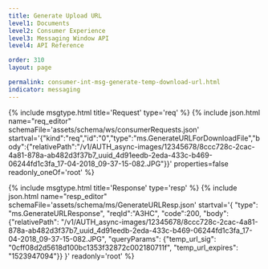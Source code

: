 ```yaml
---
title: Generate Upload URL
level1: Documents
level2: Consumer Experience
level3: Messaging Window API
level4: API Reference

order: 310
layout: page

permalink: consumer-int-msg-generate-temp-download-url.html
indicator: messaging
---
```


{% include msgtype.html title='Request' type='req' %}
{% include json.html name="req_editor"
    schemaFile='assets/schema/ws/consumerRequests.json'
    startval='{"kind":"req","id":"0","type":"ms.GenerateURLForDownloadFile","body":{"relativePath":"/v1/AUTH_async-images/12345678/8ccc728c-2cac-4a81-878a-ab482d3f37b7_uuid_4d91eedb-2eda-433c-b469-06244fd1c3fa_17-04-2018_09-37-15-082.JPG"}}'
    properties=false
    readonly_oneOf='root' %}

{% include msgtype.html title='Response' type='resp' %}
{% include json.html name="resp_editor" schemaFile='assets/schema/ms/GenerateURLResp.json' startval='{ "type": "ms.GenerateURLResponse", "reqId":"A3HC", "code":200, "body": {"relativePath": "/v1/AUTH_async-images/12345678/8ccc728c-2cac-4a81-878a-ab482d3f37b7_uuid_4d91eedb-2eda-433c-b469-06244fd1c3fa_17-04-2018_09-37-15-082.JPG", "queryParams": {"temp_url_sig": "0cff08d2d5618d100bc1353f32872c002180711f", "temp_url_expires": "1523947094"}} }'
readonly='root' %}
